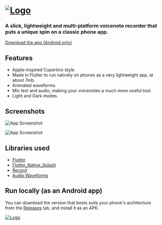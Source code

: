 # [![Logo](https://i.imgur.com/b20v6nN.png)](https://github.com/maximoospital/Audionotes/)

### A slick, lightweight and multi-platform voicenote recorder that puts a unique spin on a classic phone app.
 [Download the app (Android only)](https://github.com/maximoospital/Audionotes/releases)
## Features

- Apple-inspired Cupertino style
- Made in Flutter to run natively on phones as a very lightweight app, at about 7mb.
- Animated waveforms
- Mix text and audio, making your voicenotes a much more useful tool.
- Light and Dark modes.

## Screenshots

![App Screenshot](https://i.imgur.com/gSickxm.png)

![App Screenshot](https://i.imgur.com/qo3V836.png)


## Libraries used

 - [Flutter](https://github.com/flutter/flutter)
 - [Flutter_Native_Splash](https://github.com/jonbhanson/flutter_native_splash)
 - [Record](https://pub.dev/packages/record)
 - [Audio Waveforms](https://pub.dev/packages/audio_waveforms)

## Run locally (as an Android app)

You can download the version that bests suits your phone's architecture from the [Releases](https://github.com/maximoospital/Audionotes/releases) tab, and install it as an APK.

[![Logo](https://i.imgur.com/XlF4lM5.png)](https://github.com/maximoospital) 
